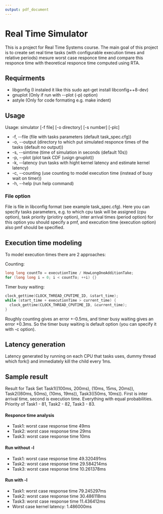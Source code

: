 ```yaml
---
output: pdf_document
---
```

# Real Time Simulator 

This is a project for Real Time Systems course. The main goal of this project is to create set real time tasks (with configurable execution times and relative periods) mesure worst case responce time and compare this responce time with theoretical responce time computed using RTA.


## Requirments
* libgonfig (I instaled it like this sudo apt-get install libconfig++8-dev)
* gnuplot (Only if run with --plot (-p) option)
* astyle (Only for code formating e.g. make indent)

## Usage
Usage: simulator [\-f file] [\-o directory] [\-s number] [\-plc]

* \-f, \-\-file      (file with tasks parameters (default task_spec.cfg))
* \-o, \-\-output    (directory to which put simulated responce times of the tasks (default no output))
* \-s, \-\-simtime   (time of simulation in seconds (default 10s))
* \-p, \-\-plot      (plot task CDF (usign gnuplot))
* \-k, \-\-latency   (run tasks with hight kernel latency and estimate kernel latency)
* \-c, \-\-counting  (use counting to model execution time (instead of busy wait on timer))
* \-h, \-\-help     (run help command)

### File option
File is file in libconfig format (see example task_spec.cfg). Here you can specify tasks parameters, e.g.
to which cpu task will be assigned (cpu option), task priority (priotiry option), inter arrival times (period option) for this option you should specify a pmf, and execution time (execution option) also pmf should be specified.


## Execution time modeling
To model execution times there are 2 approaches:

Counting:

```cpp
long long countTo = executionTime / HowLongOneAdditionTake;
for (long long i = 0; i < countTo; ++i) {}
```

Timer busy waiting:

```cpp
clock_gettime(CLOCK_THREAD_CPUTIME_ID, &start_time);
while (start_time + executionTime > current_time) {
  clock_gettime(CLOCK_THREAD_CPUTIME_ID, &current_time);
}
```
Roughly counting gives an error +-0.5ms, and timer busy waiting gives an error +0.3ms.
So the timer busy waiting is default option (you can specify it with -c option).

## Latency generation
Latency generated by running on each CPU that tasks uses, dummy thread which fork() and immediately kill the child every 1ms.

## Sample result 
Result for Task Set Task1((100ms, 200ms), (10ms, 15ms, 20ms)), Task2((60ms, 50ms), (10ms, 19ms)), Task3((50ms, 10ms)).
First is inter arrival time, second is execution time. Everything with equal probabilities. <BR/>
Priority of Task1 - 81, Task2 - 82, Task3 - 83.

#### Responce time analysis
* Task1: worst case response time 49ms
* Task2: worst case response time 29ms
* Task3: worst case response time 10ms

#### Run without -l
* Task1: worst case response time 49.320491ms
* Task2: worst case response time 29.584214ms
* Task3: worst case response time 10.261378ms

#### Run with -l
* Task1: worst case response time 79.245297ms
* Task2: worst case response time 30.486118ms
* Task3: worst case response time 11.436412ms
* Worst case kernel latency: 1.486000ms










